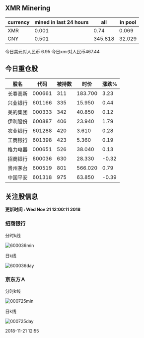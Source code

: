 ## XMR Minering

|currency|mined in last 24 hours|all|in pool|
|---|---|---|---|
|XMR|0.001|0.74|0.069|
|CNY|0.501|345.818|32.029|

今日美元对人民币 6.95	今日xmr对人民币467.44


## 今日重仓股 

|股名|代码|被持数|时价|涨跌%|
|---|---|---|---|---|
|长春高新|000661|311|183.700|3.23|
|兴业银行|601166|335|15.950|0.44|
|美的集团|000333|342|40.850|0.12|
|伊利股份|600887|406|23.940|1.79|
|农业银行|601288|420|3.610|0.28|
|工商银行|601398|423|5.360|0.19|
|格力电器|000651|526|38.040|0.13|
|招商银行|600036|630|28.330|-0.32|
|贵州茅台|600519|801|566.020|0.79|
|中国平安|601318|975|63.850|-0.39|

## 关注股信息
**更新时间 : Wed Nov 21 12:00:11 2018**
### 招商银行 
分时k线

![600036min](http://image.sinajs.cn/newchart/min/n/sh600036.gif)

日k线

![600036day](http://image.sinajs.cn/newchart/daily/n/sh600036.gif)

### 京东方Ａ 
分时k线

![000725min](http://image.sinajs.cn/newchart/min/n/sz000725.gif)

日k线

![000725day](http://image.sinajs.cn/newchart/daily/n/sz000725.gif)

2018-11-21 12:55